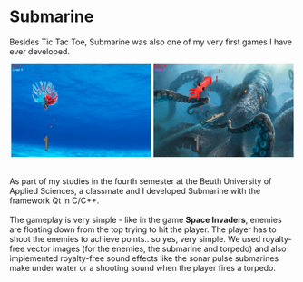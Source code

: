 # Submarine
Besides Tic Tac Toe, Submarine was also one of my very first games I have ever developed.

<p align="center">
    <img src="./doc/01screenshot.png"  width="49%" height="49%">
    <img src="./doc/02screenshot.png"  width="49%" height="49%">
</p>
<br/>
As part of my studies in the fourth semester at the Beuth University of Applied Sciences, a classmate and I developed Submarine with the framework Qt in C/C++.
<br/><br/>
The gameplay is very simple - like in the game <strong>Space Invaders</strong>, enemies are floating down from the top trying to hit the player. The player has to shoot the enemies to achieve points.. so yes, very simple. We used royalty-free vector images (for the enemies, the submarine and torpedo) and also implemented royalty-free sound effects like the sonar pulse submarines make under water or a shooting sound when the player fires a torpedo.
